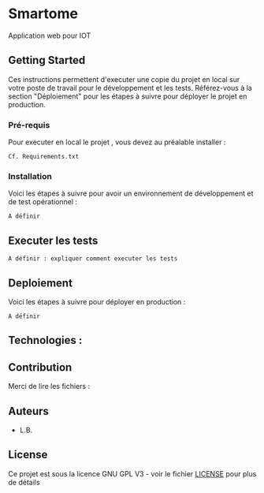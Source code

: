 # Smartome

Application web pour IOT

## Getting Started

Ces instructions permettent d'executer une copie du projet en local sur votre poste de travail pour le développement et les tests. Référez-vous à la section "Déploiement" pour les étapes à suivre pour déployer le projet en production.

### Pré-requis

Pour executer en local le projet , vous devez au préalable installer :

```
Cf. Requirements.txt
```

### Installation

Voici les étapes à suivre pour avoir un environnement de développement et de test opérationnel :


```
A définir
```



## Executer les tests

```
A définir : expliquer comment executer les tests
```


## Deploiement

Voici les étapes à suivre pour déployer en production :

```
A définir
```

## Technologies :


## Contribution

Merci de lire les fichiers :

## Auteurs

* L.B.

## License

Ce projet est sous la licence GNU GPL V3 - voir le fichier [LICENSE](LICENSE) pour plus de détails

